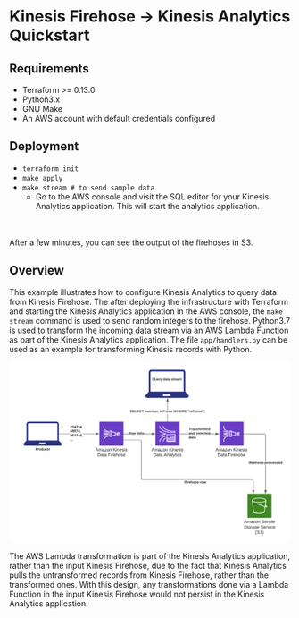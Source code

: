 # Kinesis Firehose -> Kinesis Analytics Quickstart

## Requirements
- Terraform >= 0.13.0
- Python3.x
- GNU Make
- An AWS account with default credentials configured

## Deployment
- `terraform init`
- `make apply`
- `make stream # to send sample data`
  - Go to the AWS console and visit the SQL editor for your Kinesis Analytics application.  This will start the analytics application.
<br>
<br>
After a few minutes, you can see the output of the firehoses in S3.

## Overview

This example illustrates how to configure Kinesis Analytics to query data from Kinesis Firehose.  The after deploying the infrastructure with Terraform and starting the Kinesis Analytics application in the AWS console, the `make stream` command is used to send random integers to the firehose.  Python3.7 is used to transform the incoming data stream via an AWS Lambda Function as part of the Kinesis Analytics application.  The file `app/handlers.py` can be used as an example for transforming Kinesis records with Python.

![](firehose-analytics-quickstart.png)

The AWS Lambda transformation is part of the Kinesis Analytics application, rather than the input Kinesis Firehose, due to the fact that Kinesis Analytics pulls the untransformed records from Kinesis Firehose, rather than the transformed ones.  With this design, any transformations done via a Lambda Function in the input Kinesis Firehose would not persist in the Kinesis Analytics application.
